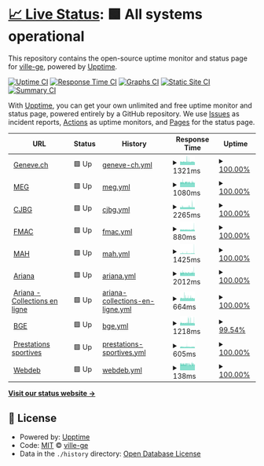 # [📈 Live Status](https://ville-ge.github.io/dsic-upptime): <!--live status--> **🟩 All systems operational**

This repository contains the open-source uptime monitor and status page for [ville-ge](https://ville-ge.github.io/dsic-upptime), powered by [Upptime](https://github.com/upptime/upptime).

[![Uptime CI](https://github.com/ville-ge/dsic-upptime/workflows/Uptime%20CI/badge.svg)](https://github.com/ville-ge/dsic-upptime/actions?query=workflow%3A%22Uptime+CI%22)
[![Response Time CI](https://github.com/ville-ge/dsic-upptime/workflows/Response%20Time%20CI/badge.svg)](https://github.com/ville-ge/dsic-upptime/actions?query=workflow%3A%22Response+Time+CI%22)
[![Graphs CI](https://github.com/ville-ge/dsic-upptime/workflows/Graphs%20CI/badge.svg)](https://github.com/ville-ge/dsic-upptime/actions?query=workflow%3A%22Graphs+CI%22)
[![Static Site CI](https://github.com/ville-ge/dsic-upptime/workflows/Static%20Site%20CI/badge.svg)](https://github.com/ville-ge/dsic-upptime/actions?query=workflow%3A%22Static+Site+CI%22)
[![Summary CI](https://github.com/ville-ge/dsic-upptime/workflows/Summary%20CI/badge.svg)](https://github.com/ville-ge/dsic-upptime/actions?query=workflow%3A%22Summary+CI%22)

With [Upptime](https://upptime.js.org), you can get your own unlimited and free uptime monitor and status page, powered entirely by a GitHub repository. We use [Issues](https://github.com/ville-ge/dsic-upptime/issues) as incident reports, [Actions](https://github.com/ville-ge/dsic-upptime/actions) as uptime monitors, and [Pages](https://ville-ge.github.io/dsic-upptime) for the status page.

<!--start: status pages-->
<!-- This summary is generated by Upptime (https://github.com/upptime/upptime) -->
<!-- Do not edit this manually, your changes will be overwritten -->
<!-- prettier-ignore -->
| URL | Status | History | Response Time | Uptime |
| --- | ------ | ------- | ------------- | ------ |
| <img alt="" src="https://icons.duckduckgo.com/ip3/www.geneve.ch.ico" height="13"> [Geneve.ch](https://www.geneve.ch/fr) | 🟩 Up | [geneve-ch.yml](https://github.com/ville-ge/dsic-upptime/commits/HEAD/history/geneve-ch.yml) | <details><summary><img alt="Response time graph" src="./graphs/geneve-ch/response-time-week.png" height="20"> 1321ms</summary><br><a href="https://ville-ge.github.io/dsic-upptime/history/geneve-ch"><img alt="Response time 1351" src="https://img.shields.io/endpoint?url=https%3A%2F%2Fraw.githubusercontent.com%2Fville-ge%2Fdsic-upptime%2FHEAD%2Fapi%2Fgeneve-ch%2Fresponse-time.json"></a><br><a href="https://ville-ge.github.io/dsic-upptime/history/geneve-ch"><img alt="24-hour response time 1226" src="https://img.shields.io/endpoint?url=https%3A%2F%2Fraw.githubusercontent.com%2Fville-ge%2Fdsic-upptime%2FHEAD%2Fapi%2Fgeneve-ch%2Fresponse-time-day.json"></a><br><a href="https://ville-ge.github.io/dsic-upptime/history/geneve-ch"><img alt="7-day response time 1321" src="https://img.shields.io/endpoint?url=https%3A%2F%2Fraw.githubusercontent.com%2Fville-ge%2Fdsic-upptime%2FHEAD%2Fapi%2Fgeneve-ch%2Fresponse-time-week.json"></a><br><a href="https://ville-ge.github.io/dsic-upptime/history/geneve-ch"><img alt="30-day response time 1351" src="https://img.shields.io/endpoint?url=https%3A%2F%2Fraw.githubusercontent.com%2Fville-ge%2Fdsic-upptime%2FHEAD%2Fapi%2Fgeneve-ch%2Fresponse-time-month.json"></a><br><a href="https://ville-ge.github.io/dsic-upptime/history/geneve-ch"><img alt="1-year response time 1351" src="https://img.shields.io/endpoint?url=https%3A%2F%2Fraw.githubusercontent.com%2Fville-ge%2Fdsic-upptime%2FHEAD%2Fapi%2Fgeneve-ch%2Fresponse-time-year.json"></a></details> | <details><summary><a href="https://ville-ge.github.io/dsic-upptime/history/geneve-ch">100.00%</a></summary><a href="https://ville-ge.github.io/dsic-upptime/history/geneve-ch"><img alt="All-time uptime 99.74%" src="https://img.shields.io/endpoint?url=https%3A%2F%2Fraw.githubusercontent.com%2Fville-ge%2Fdsic-upptime%2FHEAD%2Fapi%2Fgeneve-ch%2Fuptime.json"></a><br><a href="https://ville-ge.github.io/dsic-upptime/history/geneve-ch"><img alt="24-hour uptime 100.00%" src="https://img.shields.io/endpoint?url=https%3A%2F%2Fraw.githubusercontent.com%2Fville-ge%2Fdsic-upptime%2FHEAD%2Fapi%2Fgeneve-ch%2Fuptime-day.json"></a><br><a href="https://ville-ge.github.io/dsic-upptime/history/geneve-ch"><img alt="7-day uptime 100.00%" src="https://img.shields.io/endpoint?url=https%3A%2F%2Fraw.githubusercontent.com%2Fville-ge%2Fdsic-upptime%2FHEAD%2Fapi%2Fgeneve-ch%2Fuptime-week.json"></a><br><a href="https://ville-ge.github.io/dsic-upptime/history/geneve-ch"><img alt="30-day uptime 99.71%" src="https://img.shields.io/endpoint?url=https%3A%2F%2Fraw.githubusercontent.com%2Fville-ge%2Fdsic-upptime%2FHEAD%2Fapi%2Fgeneve-ch%2Fuptime-month.json"></a><br><a href="https://ville-ge.github.io/dsic-upptime/history/geneve-ch"><img alt="1-year uptime 99.74%" src="https://img.shields.io/endpoint?url=https%3A%2F%2Fraw.githubusercontent.com%2Fville-ge%2Fdsic-upptime%2FHEAD%2Fapi%2Fgeneve-ch%2Fuptime-year.json"></a></details>
| <img alt="" src="https://icons.duckduckgo.com/ip3/www.meg.ch.ico" height="13"> [MEG](https://www.meg.ch/fr) | 🟩 Up | [meg.yml](https://github.com/ville-ge/dsic-upptime/commits/HEAD/history/meg.yml) | <details><summary><img alt="Response time graph" src="./graphs/meg/response-time-week.png" height="20"> 1080ms</summary><br><a href="https://ville-ge.github.io/dsic-upptime/history/meg"><img alt="Response time 1131" src="https://img.shields.io/endpoint?url=https%3A%2F%2Fraw.githubusercontent.com%2Fville-ge%2Fdsic-upptime%2FHEAD%2Fapi%2Fmeg%2Fresponse-time.json"></a><br><a href="https://ville-ge.github.io/dsic-upptime/history/meg"><img alt="24-hour response time 1027" src="https://img.shields.io/endpoint?url=https%3A%2F%2Fraw.githubusercontent.com%2Fville-ge%2Fdsic-upptime%2FHEAD%2Fapi%2Fmeg%2Fresponse-time-day.json"></a><br><a href="https://ville-ge.github.io/dsic-upptime/history/meg"><img alt="7-day response time 1080" src="https://img.shields.io/endpoint?url=https%3A%2F%2Fraw.githubusercontent.com%2Fville-ge%2Fdsic-upptime%2FHEAD%2Fapi%2Fmeg%2Fresponse-time-week.json"></a><br><a href="https://ville-ge.github.io/dsic-upptime/history/meg"><img alt="30-day response time 1080" src="https://img.shields.io/endpoint?url=https%3A%2F%2Fraw.githubusercontent.com%2Fville-ge%2Fdsic-upptime%2FHEAD%2Fapi%2Fmeg%2Fresponse-time-month.json"></a><br><a href="https://ville-ge.github.io/dsic-upptime/history/meg"><img alt="1-year response time 1131" src="https://img.shields.io/endpoint?url=https%3A%2F%2Fraw.githubusercontent.com%2Fville-ge%2Fdsic-upptime%2FHEAD%2Fapi%2Fmeg%2Fresponse-time-year.json"></a></details> | <details><summary><a href="https://ville-ge.github.io/dsic-upptime/history/meg">100.00%</a></summary><a href="https://ville-ge.github.io/dsic-upptime/history/meg"><img alt="All-time uptime 99.73%" src="https://img.shields.io/endpoint?url=https%3A%2F%2Fraw.githubusercontent.com%2Fville-ge%2Fdsic-upptime%2FHEAD%2Fapi%2Fmeg%2Fuptime.json"></a><br><a href="https://ville-ge.github.io/dsic-upptime/history/meg"><img alt="24-hour uptime 100.00%" src="https://img.shields.io/endpoint?url=https%3A%2F%2Fraw.githubusercontent.com%2Fville-ge%2Fdsic-upptime%2FHEAD%2Fapi%2Fmeg%2Fuptime-day.json"></a><br><a href="https://ville-ge.github.io/dsic-upptime/history/meg"><img alt="7-day uptime 100.00%" src="https://img.shields.io/endpoint?url=https%3A%2F%2Fraw.githubusercontent.com%2Fville-ge%2Fdsic-upptime%2FHEAD%2Fapi%2Fmeg%2Fuptime-week.json"></a><br><a href="https://ville-ge.github.io/dsic-upptime/history/meg"><img alt="30-day uptime 99.69%" src="https://img.shields.io/endpoint?url=https%3A%2F%2Fraw.githubusercontent.com%2Fville-ge%2Fdsic-upptime%2FHEAD%2Fapi%2Fmeg%2Fuptime-month.json"></a><br><a href="https://ville-ge.github.io/dsic-upptime/history/meg"><img alt="1-year uptime 99.73%" src="https://img.shields.io/endpoint?url=https%3A%2F%2Fraw.githubusercontent.com%2Fville-ge%2Fdsic-upptime%2FHEAD%2Fapi%2Fmeg%2Fuptime-year.json"></a></details>
| <img alt="" src="https://icons.duckduckgo.com/ip3/www.cjbg.ch.ico" height="13"> [CJBG](https://www.cjbg.ch/fr) | 🟩 Up | [cjbg.yml](https://github.com/ville-ge/dsic-upptime/commits/HEAD/history/cjbg.yml) | <details><summary><img alt="Response time graph" src="./graphs/cjbg/response-time-week.png" height="20"> 2265ms</summary><br><a href="https://ville-ge.github.io/dsic-upptime/history/cjbg"><img alt="Response time 2222" src="https://img.shields.io/endpoint?url=https%3A%2F%2Fraw.githubusercontent.com%2Fville-ge%2Fdsic-upptime%2FHEAD%2Fapi%2Fcjbg%2Fresponse-time.json"></a><br><a href="https://ville-ge.github.io/dsic-upptime/history/cjbg"><img alt="24-hour response time 2071" src="https://img.shields.io/endpoint?url=https%3A%2F%2Fraw.githubusercontent.com%2Fville-ge%2Fdsic-upptime%2FHEAD%2Fapi%2Fcjbg%2Fresponse-time-day.json"></a><br><a href="https://ville-ge.github.io/dsic-upptime/history/cjbg"><img alt="7-day response time 2265" src="https://img.shields.io/endpoint?url=https%3A%2F%2Fraw.githubusercontent.com%2Fville-ge%2Fdsic-upptime%2FHEAD%2Fapi%2Fcjbg%2Fresponse-time-week.json"></a><br><a href="https://ville-ge.github.io/dsic-upptime/history/cjbg"><img alt="30-day response time 2228" src="https://img.shields.io/endpoint?url=https%3A%2F%2Fraw.githubusercontent.com%2Fville-ge%2Fdsic-upptime%2FHEAD%2Fapi%2Fcjbg%2Fresponse-time-month.json"></a><br><a href="https://ville-ge.github.io/dsic-upptime/history/cjbg"><img alt="1-year response time 2222" src="https://img.shields.io/endpoint?url=https%3A%2F%2Fraw.githubusercontent.com%2Fville-ge%2Fdsic-upptime%2FHEAD%2Fapi%2Fcjbg%2Fresponse-time-year.json"></a></details> | <details><summary><a href="https://ville-ge.github.io/dsic-upptime/history/cjbg">100.00%</a></summary><a href="https://ville-ge.github.io/dsic-upptime/history/cjbg"><img alt="All-time uptime 99.67%" src="https://img.shields.io/endpoint?url=https%3A%2F%2Fraw.githubusercontent.com%2Fville-ge%2Fdsic-upptime%2FHEAD%2Fapi%2Fcjbg%2Fuptime.json"></a><br><a href="https://ville-ge.github.io/dsic-upptime/history/cjbg"><img alt="24-hour uptime 100.00%" src="https://img.shields.io/endpoint?url=https%3A%2F%2Fraw.githubusercontent.com%2Fville-ge%2Fdsic-upptime%2FHEAD%2Fapi%2Fcjbg%2Fuptime-day.json"></a><br><a href="https://ville-ge.github.io/dsic-upptime/history/cjbg"><img alt="7-day uptime 100.00%" src="https://img.shields.io/endpoint?url=https%3A%2F%2Fraw.githubusercontent.com%2Fville-ge%2Fdsic-upptime%2FHEAD%2Fapi%2Fcjbg%2Fuptime-week.json"></a><br><a href="https://ville-ge.github.io/dsic-upptime/history/cjbg"><img alt="30-day uptime 99.63%" src="https://img.shields.io/endpoint?url=https%3A%2F%2Fraw.githubusercontent.com%2Fville-ge%2Fdsic-upptime%2FHEAD%2Fapi%2Fcjbg%2Fuptime-month.json"></a><br><a href="https://ville-ge.github.io/dsic-upptime/history/cjbg"><img alt="1-year uptime 99.67%" src="https://img.shields.io/endpoint?url=https%3A%2F%2Fraw.githubusercontent.com%2Fville-ge%2Fdsic-upptime%2FHEAD%2Fapi%2Fcjbg%2Fuptime-year.json"></a></details>
| <img alt="" src="https://icons.duckduckgo.com/ip3/www.fmac-geneve.ch.ico" height="13"> [FMAC](https://www.fmac-geneve.ch/fr) | 🟩 Up | [fmac.yml](https://github.com/ville-ge/dsic-upptime/commits/HEAD/history/fmac.yml) | <details><summary><img alt="Response time graph" src="./graphs/fmac/response-time-week.png" height="20"> 880ms</summary><br><a href="https://ville-ge.github.io/dsic-upptime/history/fmac"><img alt="Response time 891" src="https://img.shields.io/endpoint?url=https%3A%2F%2Fraw.githubusercontent.com%2Fville-ge%2Fdsic-upptime%2FHEAD%2Fapi%2Ffmac%2Fresponse-time.json"></a><br><a href="https://ville-ge.github.io/dsic-upptime/history/fmac"><img alt="24-hour response time 1005" src="https://img.shields.io/endpoint?url=https%3A%2F%2Fraw.githubusercontent.com%2Fville-ge%2Fdsic-upptime%2FHEAD%2Fapi%2Ffmac%2Fresponse-time-day.json"></a><br><a href="https://ville-ge.github.io/dsic-upptime/history/fmac"><img alt="7-day response time 880" src="https://img.shields.io/endpoint?url=https%3A%2F%2Fraw.githubusercontent.com%2Fville-ge%2Fdsic-upptime%2FHEAD%2Fapi%2Ffmac%2Fresponse-time-week.json"></a><br><a href="https://ville-ge.github.io/dsic-upptime/history/fmac"><img alt="30-day response time 888" src="https://img.shields.io/endpoint?url=https%3A%2F%2Fraw.githubusercontent.com%2Fville-ge%2Fdsic-upptime%2FHEAD%2Fapi%2Ffmac%2Fresponse-time-month.json"></a><br><a href="https://ville-ge.github.io/dsic-upptime/history/fmac"><img alt="1-year response time 891" src="https://img.shields.io/endpoint?url=https%3A%2F%2Fraw.githubusercontent.com%2Fville-ge%2Fdsic-upptime%2FHEAD%2Fapi%2Ffmac%2Fresponse-time-year.json"></a></details> | <details><summary><a href="https://ville-ge.github.io/dsic-upptime/history/fmac">100.00%</a></summary><a href="https://ville-ge.github.io/dsic-upptime/history/fmac"><img alt="All-time uptime 99.72%" src="https://img.shields.io/endpoint?url=https%3A%2F%2Fraw.githubusercontent.com%2Fville-ge%2Fdsic-upptime%2FHEAD%2Fapi%2Ffmac%2Fuptime.json"></a><br><a href="https://ville-ge.github.io/dsic-upptime/history/fmac"><img alt="24-hour uptime 100.00%" src="https://img.shields.io/endpoint?url=https%3A%2F%2Fraw.githubusercontent.com%2Fville-ge%2Fdsic-upptime%2FHEAD%2Fapi%2Ffmac%2Fuptime-day.json"></a><br><a href="https://ville-ge.github.io/dsic-upptime/history/fmac"><img alt="7-day uptime 100.00%" src="https://img.shields.io/endpoint?url=https%3A%2F%2Fraw.githubusercontent.com%2Fville-ge%2Fdsic-upptime%2FHEAD%2Fapi%2Ffmac%2Fuptime-week.json"></a><br><a href="https://ville-ge.github.io/dsic-upptime/history/fmac"><img alt="30-day uptime 99.68%" src="https://img.shields.io/endpoint?url=https%3A%2F%2Fraw.githubusercontent.com%2Fville-ge%2Fdsic-upptime%2FHEAD%2Fapi%2Ffmac%2Fuptime-month.json"></a><br><a href="https://ville-ge.github.io/dsic-upptime/history/fmac"><img alt="1-year uptime 99.72%" src="https://img.shields.io/endpoint?url=https%3A%2F%2Fraw.githubusercontent.com%2Fville-ge%2Fdsic-upptime%2FHEAD%2Fapi%2Ffmac%2Fuptime-year.json"></a></details>
| <img alt="" src="https://icons.duckduckgo.com/ip3/www.mahmah.ch.ico" height="13"> [MAH](https://www.mahmah.ch/) | 🟩 Up | [mah.yml](https://github.com/ville-ge/dsic-upptime/commits/HEAD/history/mah.yml) | <details><summary><img alt="Response time graph" src="./graphs/mah/response-time-week.png" height="20"> 1425ms</summary><br><a href="https://ville-ge.github.io/dsic-upptime/history/mah"><img alt="Response time 1245" src="https://img.shields.io/endpoint?url=https%3A%2F%2Fraw.githubusercontent.com%2Fville-ge%2Fdsic-upptime%2FHEAD%2Fapi%2Fmah%2Fresponse-time.json"></a><br><a href="https://ville-ge.github.io/dsic-upptime/history/mah"><img alt="24-hour response time 2421" src="https://img.shields.io/endpoint?url=https%3A%2F%2Fraw.githubusercontent.com%2Fville-ge%2Fdsic-upptime%2FHEAD%2Fapi%2Fmah%2Fresponse-time-day.json"></a><br><a href="https://ville-ge.github.io/dsic-upptime/history/mah"><img alt="7-day response time 1425" src="https://img.shields.io/endpoint?url=https%3A%2F%2Fraw.githubusercontent.com%2Fville-ge%2Fdsic-upptime%2FHEAD%2Fapi%2Fmah%2Fresponse-time-week.json"></a><br><a href="https://ville-ge.github.io/dsic-upptime/history/mah"><img alt="30-day response time 1245" src="https://img.shields.io/endpoint?url=https%3A%2F%2Fraw.githubusercontent.com%2Fville-ge%2Fdsic-upptime%2FHEAD%2Fapi%2Fmah%2Fresponse-time-month.json"></a><br><a href="https://ville-ge.github.io/dsic-upptime/history/mah"><img alt="1-year response time 1245" src="https://img.shields.io/endpoint?url=https%3A%2F%2Fraw.githubusercontent.com%2Fville-ge%2Fdsic-upptime%2FHEAD%2Fapi%2Fmah%2Fresponse-time-year.json"></a></details> | <details><summary><a href="https://ville-ge.github.io/dsic-upptime/history/mah">100.00%</a></summary><a href="https://ville-ge.github.io/dsic-upptime/history/mah"><img alt="All-time uptime 99.61%" src="https://img.shields.io/endpoint?url=https%3A%2F%2Fraw.githubusercontent.com%2Fville-ge%2Fdsic-upptime%2FHEAD%2Fapi%2Fmah%2Fuptime.json"></a><br><a href="https://ville-ge.github.io/dsic-upptime/history/mah"><img alt="24-hour uptime 100.00%" src="https://img.shields.io/endpoint?url=https%3A%2F%2Fraw.githubusercontent.com%2Fville-ge%2Fdsic-upptime%2FHEAD%2Fapi%2Fmah%2Fuptime-day.json"></a><br><a href="https://ville-ge.github.io/dsic-upptime/history/mah"><img alt="7-day uptime 100.00%" src="https://img.shields.io/endpoint?url=https%3A%2F%2Fraw.githubusercontent.com%2Fville-ge%2Fdsic-upptime%2FHEAD%2Fapi%2Fmah%2Fuptime-week.json"></a><br><a href="https://ville-ge.github.io/dsic-upptime/history/mah"><img alt="30-day uptime 99.61%" src="https://img.shields.io/endpoint?url=https%3A%2F%2Fraw.githubusercontent.com%2Fville-ge%2Fdsic-upptime%2FHEAD%2Fapi%2Fmah%2Fuptime-month.json"></a><br><a href="https://ville-ge.github.io/dsic-upptime/history/mah"><img alt="1-year uptime 99.61%" src="https://img.shields.io/endpoint?url=https%3A%2F%2Fraw.githubusercontent.com%2Fville-ge%2Fdsic-upptime%2FHEAD%2Fapi%2Fmah%2Fuptime-year.json"></a></details>
| <img alt="" src="https://icons.duckduckgo.com/ip3/www.musee-ariana.ch.ico" height="13"> [Ariana](https://www.musee-ariana.ch/fr) | 🟩 Up | [ariana.yml](https://github.com/ville-ge/dsic-upptime/commits/HEAD/history/ariana.yml) | <details><summary><img alt="Response time graph" src="./graphs/ariana/response-time-week.png" height="20"> 2012ms</summary><br><a href="https://ville-ge.github.io/dsic-upptime/history/ariana"><img alt="Response time 2006" src="https://img.shields.io/endpoint?url=https%3A%2F%2Fraw.githubusercontent.com%2Fville-ge%2Fdsic-upptime%2FHEAD%2Fapi%2Fariana%2Fresponse-time.json"></a><br><a href="https://ville-ge.github.io/dsic-upptime/history/ariana"><img alt="24-hour response time 2163" src="https://img.shields.io/endpoint?url=https%3A%2F%2Fraw.githubusercontent.com%2Fville-ge%2Fdsic-upptime%2FHEAD%2Fapi%2Fariana%2Fresponse-time-day.json"></a><br><a href="https://ville-ge.github.io/dsic-upptime/history/ariana"><img alt="7-day response time 2012" src="https://img.shields.io/endpoint?url=https%3A%2F%2Fraw.githubusercontent.com%2Fville-ge%2Fdsic-upptime%2FHEAD%2Fapi%2Fariana%2Fresponse-time-week.json"></a><br><a href="https://ville-ge.github.io/dsic-upptime/history/ariana"><img alt="30-day response time 2006" src="https://img.shields.io/endpoint?url=https%3A%2F%2Fraw.githubusercontent.com%2Fville-ge%2Fdsic-upptime%2FHEAD%2Fapi%2Fariana%2Fresponse-time-month.json"></a><br><a href="https://ville-ge.github.io/dsic-upptime/history/ariana"><img alt="1-year response time 2006" src="https://img.shields.io/endpoint?url=https%3A%2F%2Fraw.githubusercontent.com%2Fville-ge%2Fdsic-upptime%2FHEAD%2Fapi%2Fariana%2Fresponse-time-year.json"></a></details> | <details><summary><a href="https://ville-ge.github.io/dsic-upptime/history/ariana">100.00%</a></summary><a href="https://ville-ge.github.io/dsic-upptime/history/ariana"><img alt="All-time uptime 100.00%" src="https://img.shields.io/endpoint?url=https%3A%2F%2Fraw.githubusercontent.com%2Fville-ge%2Fdsic-upptime%2FHEAD%2Fapi%2Fariana%2Fuptime.json"></a><br><a href="https://ville-ge.github.io/dsic-upptime/history/ariana"><img alt="24-hour uptime 100.00%" src="https://img.shields.io/endpoint?url=https%3A%2F%2Fraw.githubusercontent.com%2Fville-ge%2Fdsic-upptime%2FHEAD%2Fapi%2Fariana%2Fuptime-day.json"></a><br><a href="https://ville-ge.github.io/dsic-upptime/history/ariana"><img alt="7-day uptime 100.00%" src="https://img.shields.io/endpoint?url=https%3A%2F%2Fraw.githubusercontent.com%2Fville-ge%2Fdsic-upptime%2FHEAD%2Fapi%2Fariana%2Fuptime-week.json"></a><br><a href="https://ville-ge.github.io/dsic-upptime/history/ariana"><img alt="30-day uptime 100.00%" src="https://img.shields.io/endpoint?url=https%3A%2F%2Fraw.githubusercontent.com%2Fville-ge%2Fdsic-upptime%2FHEAD%2Fapi%2Fariana%2Fuptime-month.json"></a><br><a href="https://ville-ge.github.io/dsic-upptime/history/ariana"><img alt="1-year uptime 100.00%" src="https://img.shields.io/endpoint?url=https%3A%2F%2Fraw.githubusercontent.com%2Fville-ge%2Fdsic-upptime%2FHEAD%2Fapi%2Fariana%2Fuptime-year.json"></a></details>
| <img alt="" src="https://icons.duckduckgo.com/ip3/www.musee-ariana.ch.ico" height="13"> [Ariana - Collections en ligne](https://www.musee-ariana.ch/collections/) | 🟩 Up | [ariana-collections-en-ligne.yml](https://github.com/ville-ge/dsic-upptime/commits/HEAD/history/ariana-collections-en-ligne.yml) | <details><summary><img alt="Response time graph" src="./graphs/ariana-collections-en-ligne/response-time-week.png" height="20"> 664ms</summary><br><a href="https://ville-ge.github.io/dsic-upptime/history/ariana-collections-en-ligne"><img alt="Response time 646" src="https://img.shields.io/endpoint?url=https%3A%2F%2Fraw.githubusercontent.com%2Fville-ge%2Fdsic-upptime%2FHEAD%2Fapi%2Fariana-collections-en-ligne%2Fresponse-time.json"></a><br><a href="https://ville-ge.github.io/dsic-upptime/history/ariana-collections-en-ligne"><img alt="24-hour response time 608" src="https://img.shields.io/endpoint?url=https%3A%2F%2Fraw.githubusercontent.com%2Fville-ge%2Fdsic-upptime%2FHEAD%2Fapi%2Fariana-collections-en-ligne%2Fresponse-time-day.json"></a><br><a href="https://ville-ge.github.io/dsic-upptime/history/ariana-collections-en-ligne"><img alt="7-day response time 664" src="https://img.shields.io/endpoint?url=https%3A%2F%2Fraw.githubusercontent.com%2Fville-ge%2Fdsic-upptime%2FHEAD%2Fapi%2Fariana-collections-en-ligne%2Fresponse-time-week.json"></a><br><a href="https://ville-ge.github.io/dsic-upptime/history/ariana-collections-en-ligne"><img alt="30-day response time 646" src="https://img.shields.io/endpoint?url=https%3A%2F%2Fraw.githubusercontent.com%2Fville-ge%2Fdsic-upptime%2FHEAD%2Fapi%2Fariana-collections-en-ligne%2Fresponse-time-month.json"></a><br><a href="https://ville-ge.github.io/dsic-upptime/history/ariana-collections-en-ligne"><img alt="1-year response time 646" src="https://img.shields.io/endpoint?url=https%3A%2F%2Fraw.githubusercontent.com%2Fville-ge%2Fdsic-upptime%2FHEAD%2Fapi%2Fariana-collections-en-ligne%2Fresponse-time-year.json"></a></details> | <details><summary><a href="https://ville-ge.github.io/dsic-upptime/history/ariana-collections-en-ligne">100.00%</a></summary><a href="https://ville-ge.github.io/dsic-upptime/history/ariana-collections-en-ligne"><img alt="All-time uptime 100.00%" src="https://img.shields.io/endpoint?url=https%3A%2F%2Fraw.githubusercontent.com%2Fville-ge%2Fdsic-upptime%2FHEAD%2Fapi%2Fariana-collections-en-ligne%2Fuptime.json"></a><br><a href="https://ville-ge.github.io/dsic-upptime/history/ariana-collections-en-ligne"><img alt="24-hour uptime 100.00%" src="https://img.shields.io/endpoint?url=https%3A%2F%2Fraw.githubusercontent.com%2Fville-ge%2Fdsic-upptime%2FHEAD%2Fapi%2Fariana-collections-en-ligne%2Fuptime-day.json"></a><br><a href="https://ville-ge.github.io/dsic-upptime/history/ariana-collections-en-ligne"><img alt="7-day uptime 100.00%" src="https://img.shields.io/endpoint?url=https%3A%2F%2Fraw.githubusercontent.com%2Fville-ge%2Fdsic-upptime%2FHEAD%2Fapi%2Fariana-collections-en-ligne%2Fuptime-week.json"></a><br><a href="https://ville-ge.github.io/dsic-upptime/history/ariana-collections-en-ligne"><img alt="30-day uptime 100.00%" src="https://img.shields.io/endpoint?url=https%3A%2F%2Fraw.githubusercontent.com%2Fville-ge%2Fdsic-upptime%2FHEAD%2Fapi%2Fariana-collections-en-ligne%2Fuptime-month.json"></a><br><a href="https://ville-ge.github.io/dsic-upptime/history/ariana-collections-en-ligne"><img alt="1-year uptime 100.00%" src="https://img.shields.io/endpoint?url=https%3A%2F%2Fraw.githubusercontent.com%2Fville-ge%2Fdsic-upptime%2FHEAD%2Fapi%2Fariana-collections-en-ligne%2Fuptime-year.json"></a></details>
| <img alt="" src="https://icons.duckduckgo.com/ip3/bge-geneve.ch.ico" height="13"> [BGE](https://bge-geneve.ch/iconographie/) | 🟩 Up | [bge.yml](https://github.com/ville-ge/dsic-upptime/commits/HEAD/history/bge.yml) | <details><summary><img alt="Response time graph" src="./graphs/bge/response-time-week.png" height="20"> 1218ms</summary><br><a href="https://ville-ge.github.io/dsic-upptime/history/bge"><img alt="Response time 1180" src="https://img.shields.io/endpoint?url=https%3A%2F%2Fraw.githubusercontent.com%2Fville-ge%2Fdsic-upptime%2FHEAD%2Fapi%2Fbge%2Fresponse-time.json"></a><br><a href="https://ville-ge.github.io/dsic-upptime/history/bge"><img alt="24-hour response time 1197" src="https://img.shields.io/endpoint?url=https%3A%2F%2Fraw.githubusercontent.com%2Fville-ge%2Fdsic-upptime%2FHEAD%2Fapi%2Fbge%2Fresponse-time-day.json"></a><br><a href="https://ville-ge.github.io/dsic-upptime/history/bge"><img alt="7-day response time 1218" src="https://img.shields.io/endpoint?url=https%3A%2F%2Fraw.githubusercontent.com%2Fville-ge%2Fdsic-upptime%2FHEAD%2Fapi%2Fbge%2Fresponse-time-week.json"></a><br><a href="https://ville-ge.github.io/dsic-upptime/history/bge"><img alt="30-day response time 1180" src="https://img.shields.io/endpoint?url=https%3A%2F%2Fraw.githubusercontent.com%2Fville-ge%2Fdsic-upptime%2FHEAD%2Fapi%2Fbge%2Fresponse-time-month.json"></a><br><a href="https://ville-ge.github.io/dsic-upptime/history/bge"><img alt="1-year response time 1180" src="https://img.shields.io/endpoint?url=https%3A%2F%2Fraw.githubusercontent.com%2Fville-ge%2Fdsic-upptime%2FHEAD%2Fapi%2Fbge%2Fresponse-time-year.json"></a></details> | <details><summary><a href="https://ville-ge.github.io/dsic-upptime/history/bge">99.54%</a></summary><a href="https://ville-ge.github.io/dsic-upptime/history/bge"><img alt="All-time uptime 87.83%" src="https://img.shields.io/endpoint?url=https%3A%2F%2Fraw.githubusercontent.com%2Fville-ge%2Fdsic-upptime%2FHEAD%2Fapi%2Fbge%2Fuptime.json"></a><br><a href="https://ville-ge.github.io/dsic-upptime/history/bge"><img alt="24-hour uptime 100.00%" src="https://img.shields.io/endpoint?url=https%3A%2F%2Fraw.githubusercontent.com%2Fville-ge%2Fdsic-upptime%2FHEAD%2Fapi%2Fbge%2Fuptime-day.json"></a><br><a href="https://ville-ge.github.io/dsic-upptime/history/bge"><img alt="7-day uptime 99.54%" src="https://img.shields.io/endpoint?url=https%3A%2F%2Fraw.githubusercontent.com%2Fville-ge%2Fdsic-upptime%2FHEAD%2Fapi%2Fbge%2Fuptime-week.json"></a><br><a href="https://ville-ge.github.io/dsic-upptime/history/bge"><img alt="30-day uptime 87.83%" src="https://img.shields.io/endpoint?url=https%3A%2F%2Fraw.githubusercontent.com%2Fville-ge%2Fdsic-upptime%2FHEAD%2Fapi%2Fbge%2Fuptime-month.json"></a><br><a href="https://ville-ge.github.io/dsic-upptime/history/bge"><img alt="1-year uptime 87.83%" src="https://img.shields.io/endpoint?url=https%3A%2F%2Fraw.githubusercontent.com%2Fville-ge%2Fdsic-upptime%2FHEAD%2Fapi%2Fbge%2Fuptime-year.json"></a></details>
| <img alt="" src="https://icons.duckduckgo.com/ip3/demarches.ville-geneve.ch.ico" height="13"> [Prestations sportives](https://demarches.ville-geneve.ch/prestationssportives/) | 🟩 Up | [prestations-sportives.yml](https://github.com/ville-ge/dsic-upptime/commits/HEAD/history/prestations-sportives.yml) | <details><summary><img alt="Response time graph" src="./graphs/prestations-sportives/response-time-week.png" height="20"> 605ms</summary><br><a href="https://ville-ge.github.io/dsic-upptime/history/prestations-sportives"><img alt="Response time 590" src="https://img.shields.io/endpoint?url=https%3A%2F%2Fraw.githubusercontent.com%2Fville-ge%2Fdsic-upptime%2FHEAD%2Fapi%2Fprestations-sportives%2Fresponse-time.json"></a><br><a href="https://ville-ge.github.io/dsic-upptime/history/prestations-sportives"><img alt="24-hour response time 559" src="https://img.shields.io/endpoint?url=https%3A%2F%2Fraw.githubusercontent.com%2Fville-ge%2Fdsic-upptime%2FHEAD%2Fapi%2Fprestations-sportives%2Fresponse-time-day.json"></a><br><a href="https://ville-ge.github.io/dsic-upptime/history/prestations-sportives"><img alt="7-day response time 605" src="https://img.shields.io/endpoint?url=https%3A%2F%2Fraw.githubusercontent.com%2Fville-ge%2Fdsic-upptime%2FHEAD%2Fapi%2Fprestations-sportives%2Fresponse-time-week.json"></a><br><a href="https://ville-ge.github.io/dsic-upptime/history/prestations-sportives"><img alt="30-day response time 590" src="https://img.shields.io/endpoint?url=https%3A%2F%2Fraw.githubusercontent.com%2Fville-ge%2Fdsic-upptime%2FHEAD%2Fapi%2Fprestations-sportives%2Fresponse-time-month.json"></a><br><a href="https://ville-ge.github.io/dsic-upptime/history/prestations-sportives"><img alt="1-year response time 590" src="https://img.shields.io/endpoint?url=https%3A%2F%2Fraw.githubusercontent.com%2Fville-ge%2Fdsic-upptime%2FHEAD%2Fapi%2Fprestations-sportives%2Fresponse-time-year.json"></a></details> | <details><summary><a href="https://ville-ge.github.io/dsic-upptime/history/prestations-sportives">100.00%</a></summary><a href="https://ville-ge.github.io/dsic-upptime/history/prestations-sportives"><img alt="All-time uptime 100.00%" src="https://img.shields.io/endpoint?url=https%3A%2F%2Fraw.githubusercontent.com%2Fville-ge%2Fdsic-upptime%2FHEAD%2Fapi%2Fprestations-sportives%2Fuptime.json"></a><br><a href="https://ville-ge.github.io/dsic-upptime/history/prestations-sportives"><img alt="24-hour uptime 100.00%" src="https://img.shields.io/endpoint?url=https%3A%2F%2Fraw.githubusercontent.com%2Fville-ge%2Fdsic-upptime%2FHEAD%2Fapi%2Fprestations-sportives%2Fuptime-day.json"></a><br><a href="https://ville-ge.github.io/dsic-upptime/history/prestations-sportives"><img alt="7-day uptime 100.00%" src="https://img.shields.io/endpoint?url=https%3A%2F%2Fraw.githubusercontent.com%2Fville-ge%2Fdsic-upptime%2FHEAD%2Fapi%2Fprestations-sportives%2Fuptime-week.json"></a><br><a href="https://ville-ge.github.io/dsic-upptime/history/prestations-sportives"><img alt="30-day uptime 100.00%" src="https://img.shields.io/endpoint?url=https%3A%2F%2Fraw.githubusercontent.com%2Fville-ge%2Fdsic-upptime%2FHEAD%2Fapi%2Fprestations-sportives%2Fuptime-month.json"></a><br><a href="https://ville-ge.github.io/dsic-upptime/history/prestations-sportives"><img alt="1-year uptime 100.00%" src="https://img.shields.io/endpoint?url=https%3A%2F%2Fraw.githubusercontent.com%2Fville-ge%2Fdsic-upptime%2FHEAD%2Fapi%2Fprestations-sportives%2Fuptime-year.json"></a></details>
| <img alt="" src="https://icons.duckduckgo.com/ip3/demarches.ville-geneve.ch.ico" height="13"> [Webdeb](https://demarches.ville-geneve.ch/debarras-encombrants/) | 🟩 Up | [webdeb.yml](https://github.com/ville-ge/dsic-upptime/commits/HEAD/history/webdeb.yml) | <details><summary><img alt="Response time graph" src="./graphs/webdeb/response-time-week.png" height="20"> 138ms</summary><br><a href="https://ville-ge.github.io/dsic-upptime/history/webdeb"><img alt="Response time 139" src="https://img.shields.io/endpoint?url=https%3A%2F%2Fraw.githubusercontent.com%2Fville-ge%2Fdsic-upptime%2FHEAD%2Fapi%2Fwebdeb%2Fresponse-time.json"></a><br><a href="https://ville-ge.github.io/dsic-upptime/history/webdeb"><img alt="24-hour response time 130" src="https://img.shields.io/endpoint?url=https%3A%2F%2Fraw.githubusercontent.com%2Fville-ge%2Fdsic-upptime%2FHEAD%2Fapi%2Fwebdeb%2Fresponse-time-day.json"></a><br><a href="https://ville-ge.github.io/dsic-upptime/history/webdeb"><img alt="7-day response time 138" src="https://img.shields.io/endpoint?url=https%3A%2F%2Fraw.githubusercontent.com%2Fville-ge%2Fdsic-upptime%2FHEAD%2Fapi%2Fwebdeb%2Fresponse-time-week.json"></a><br><a href="https://ville-ge.github.io/dsic-upptime/history/webdeb"><img alt="30-day response time 139" src="https://img.shields.io/endpoint?url=https%3A%2F%2Fraw.githubusercontent.com%2Fville-ge%2Fdsic-upptime%2FHEAD%2Fapi%2Fwebdeb%2Fresponse-time-month.json"></a><br><a href="https://ville-ge.github.io/dsic-upptime/history/webdeb"><img alt="1-year response time 139" src="https://img.shields.io/endpoint?url=https%3A%2F%2Fraw.githubusercontent.com%2Fville-ge%2Fdsic-upptime%2FHEAD%2Fapi%2Fwebdeb%2Fresponse-time-year.json"></a></details> | <details><summary><a href="https://ville-ge.github.io/dsic-upptime/history/webdeb">100.00%</a></summary><a href="https://ville-ge.github.io/dsic-upptime/history/webdeb"><img alt="All-time uptime 100.00%" src="https://img.shields.io/endpoint?url=https%3A%2F%2Fraw.githubusercontent.com%2Fville-ge%2Fdsic-upptime%2FHEAD%2Fapi%2Fwebdeb%2Fuptime.json"></a><br><a href="https://ville-ge.github.io/dsic-upptime/history/webdeb"><img alt="24-hour uptime 100.00%" src="https://img.shields.io/endpoint?url=https%3A%2F%2Fraw.githubusercontent.com%2Fville-ge%2Fdsic-upptime%2FHEAD%2Fapi%2Fwebdeb%2Fuptime-day.json"></a><br><a href="https://ville-ge.github.io/dsic-upptime/history/webdeb"><img alt="7-day uptime 100.00%" src="https://img.shields.io/endpoint?url=https%3A%2F%2Fraw.githubusercontent.com%2Fville-ge%2Fdsic-upptime%2FHEAD%2Fapi%2Fwebdeb%2Fuptime-week.json"></a><br><a href="https://ville-ge.github.io/dsic-upptime/history/webdeb"><img alt="30-day uptime 100.00%" src="https://img.shields.io/endpoint?url=https%3A%2F%2Fraw.githubusercontent.com%2Fville-ge%2Fdsic-upptime%2FHEAD%2Fapi%2Fwebdeb%2Fuptime-month.json"></a><br><a href="https://ville-ge.github.io/dsic-upptime/history/webdeb"><img alt="1-year uptime 100.00%" src="https://img.shields.io/endpoint?url=https%3A%2F%2Fraw.githubusercontent.com%2Fville-ge%2Fdsic-upptime%2FHEAD%2Fapi%2Fwebdeb%2Fuptime-year.json"></a></details>

<!--end: status pages-->

[**Visit our status website →**](https://ville-ge.github.io/dsic-upptime)

## 📄 License

- Powered by: [Upptime](https://github.com/upptime/upptime)
- Code: [MIT](./LICENSE) © [ville-ge](https://ville-ge.github.io/dsic-upptime)
- Data in the `./history` directory: [Open Database License](https://opendatacommons.org/licenses/odbl/1-0/)
